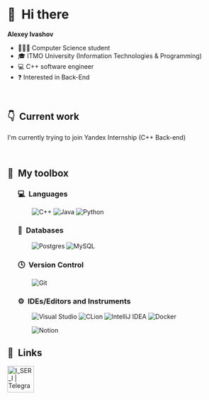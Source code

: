 # 👋 &nbsp;Hi there

**Alexey Ivashov**

- 👨🏻‍💼 Computer Science student
- 🎓 ITMO University (Information Technologies & Programming)
- 💻 C++ software engineer
- ❓️ Interested in Back-End

&nbsp;

## 👇 &nbsp;Current work

I'm currently trying to join Yandex Internship (C++ Back-end)

&nbsp;

## 🧰 &nbsp;My toolbox


### &nbsp; &nbsp; &nbsp; 💻 &nbsp;Languages

&nbsp; &nbsp; &nbsp; &nbsp; &nbsp; &nbsp; &nbsp;
![C++](https://img.shields.io/badge/c++-480607.svg?style=for-the-badge&logo=c%2B%2B&logoColor=white)
![Java](https://img.shields.io/badge/java-000000.svg?style=for-the-badge&logo=java&logoColor=white)
![Python](https://img.shields.io/badge/python-3670A0?style=for-the-badge&logo=python&logoColor=ffdd54)

### &nbsp; &nbsp; &nbsp; 💾 &nbsp;Databases

&nbsp; &nbsp; &nbsp; &nbsp; &nbsp; &nbsp; &nbsp;
![Postgres](https://img.shields.io/badge/postgres-%23316192.svg?style=for-the-badge&logo=postgresql&logoColor=white)
![MySQL](https://img.shields.io/badge/mysql-%23316192.svg?style=for-the-badge&logo=mysql&logoColor=white)

### &nbsp; &nbsp; &nbsp; 🕓 &nbsp;Version Control

&nbsp; &nbsp; &nbsp; &nbsp; &nbsp; &nbsp; &nbsp;
![Git](https://img.shields.io/badge/git-%23F05033.svg?style=for-the-badge&logo=git&logoColor=white)

### &nbsp; &nbsp; &nbsp; ⚙️ &nbsp;IDEs/Editors and Instruments

&nbsp; &nbsp; &nbsp; &nbsp; &nbsp; &nbsp; &nbsp;
![Visual Studio](https://img.shields.io/badge/Visual%20Studio-5C2D91.svg?style=for-the-badge&logo=visual-studio&logoColor=white)
![CLion](https://img.shields.io/badge/Clion-000000.svg?style=for-the-badge&logo=clion&logoColor=white)
![IntelliJ IDEA](https://img.shields.io/badge/IntelliJIDEA-000000.svg?style=for-the-badge&logo=intellij-idea&logoColor=white)
![Docker](https://img.shields.io/badge/docker-%230db7ed.svg?style=for-the-badge&logo=docker&logoColor=white)

&nbsp; &nbsp; &nbsp; &nbsp; &nbsp; &nbsp; &nbsp;
![Notion](https://img.shields.io/badge/Notion-%23000000.svg?style=for-the-badge&logo=notion&logoColor=white)

## 🔗 &nbsp;Links

[<img align="left" alt="I_SER_I | Telegram" width="60px" src="https://img.icons8.com/fluency/48/000000/telegram-app.png" />][telegram]

[telegram]: https://t.me/gh0stfacekiller
